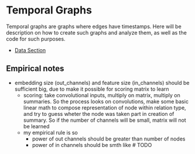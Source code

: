 # Temporal Graphs
Temporal graphs are graphs where edges have timestamps. 
Here will be description on how to create such graphs and analyze them, as well as the code for such purposes.

* [Data Section](Data.md)

## Empirical notes
* embedding size (out_channels) and feature size (in_channels) should be sufficient big, due to make it possible for scoring matrix to learn
  * scoring: take convolutional inputs, multiply on matrix, multiply on summaries. So the process looks on convolutions, make some basic linear math to compose representation of node within relation type, and try to guess wheter the node was taken part in creation of summary. So if the number of channels will be small, matrix will not be learned
  * my empirical rule is so 
    * power of out channels should be greater than number of nodes
    * power of in channels should be smth like # TODO